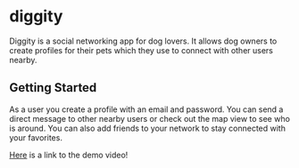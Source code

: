 # **diggity**

Diggity is a social networking app for dog lovers. It allows dog owners to create profiles for their pets
which they use to connect with other users nearby.

## **Getting Started**

As a user you create a profile with an email and password. You can send a direct message to other nearby users or check out the map view to see who is around. You can also add friends to your network to
stay connected with your favorites.

[Here](https://youtu.be/xXlfUxhcSGA) is a link to the demo video!
